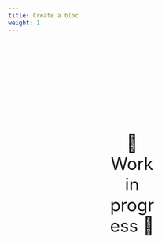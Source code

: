 ```yaml
---
title: Create a bloc
weight: 1
---
```

<div style="text-align: center; font-size:2.5em;margin: 200px;">🚧 Work in progress 🚧</div>